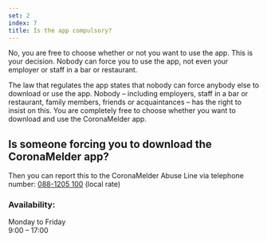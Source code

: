 ```yaml
---
set: 2
index: 7
title: Is the app compulsory?
---
```

No, you are free to choose whether or not you want to use the app. This is your decision. Nobody can force you to use the app, not even your employer or staff in a bar or restaurant.

The law that regulates the app states that nobody can force anybody else to download or use the app. Nobody – including employers, staff in a bar or restaurant, family members, friends or acquaintances – has the right to insist on this. You are completely free to choose whether you want to download and use the CoronaMelder app.

## Is someone forcing you to download the CoronaMelder app?
Then you can report this to the CoronaMelder Abuse Line via telephone number: <a href="tel:+31881205100">088-1205 100</a> (local rate)

### Availability:

Monday to Friday<br />
9:00 – 17:00

